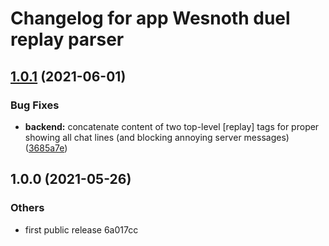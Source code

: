 # Changelog for app Wesnoth duel replay parser

## [1.0.1](https://github.com/amokmen/wespar/compare/v1.0.0...v1.0.1) (2021-06-01)

### Bug Fixes

* **backend:** concatenate content of two top-level [replay] tags for proper showing all chat lines (and blocking annoying server messages) ([3685a7e](https://github.com/amokmen/wespar/commit/3685a7e26887d96a2484920d580252c9aa80fab7))

## 1.0.0 (2021-05-26)

### Others

* first public release 6a017cc
